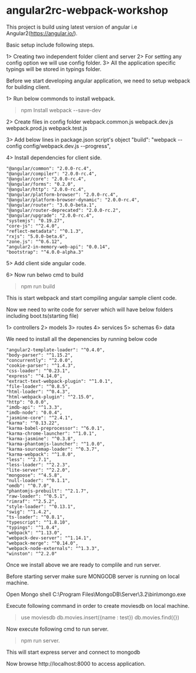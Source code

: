 # angular2rc-webpack-workshop

This project is build using latest version of angular i.e Angular2(https://angular.io/).

Basic setup include following steps.

1> Creating two independent folder client and server
2> For setting any config option we will use config folder.
3> All the application specific typings will be stored in typings folder.

Before we start developing angular application, we need to setup webpack for building client.

1> Run below commonds to install webpack.
> npm Install webpack --save-dev

2> Create files in config folder
   webpack.common.js
   webpack.dev.js
   webpack.prod.js
   webpack.test.js

3> Add below lines in package.json script's object
    "build": "webpack --config config/webpack.dev.js --progress",


4> Install dependencies for client side.

    "@angular/common": "2.0.0-rc.4",
    "@angular/compiler": "2.0.0-rc.4",
    "@angular/core": "2.0.0-rc.4",
    "@angular/forms": "0.2.0",
    "@angular/http": "2.0.0-rc.4",
    "@angular/platform-browser": "2.0.0-rc.4",
    "@angular/platform-browser-dynamic": "2.0.0-rc.4",
    "@angular/router": "3.0.0-beta.1",
    "@angular/router-deprecated": "2.0.0-rc.2",
    "@angular/upgrade": "2.0.0-rc.4",
    "systemjs": "0.19.27",
    "core-js": "^2.4.0",
    "reflect-metadata": "^0.1.3",
    "rxjs": "5.0.0-beta.6",
    "zone.js": "^0.6.12",
    "angular2-in-memory-web-api": "0.0.14",
    "bootstrap": "^4.0.0-alpha.3"

5> Add client side angular code.

6> Now run belwo cmd to build
> npm run build

This is start webpack and start compiling angular sample client code.

Now we need to write code for server which will have below folders including boot.ts(starting file)

1> controllers
2> models
3> routes
4> services
5> schemas
6> data

We need to install all the depenencies by running below code

    "angular2-template-loader": "^0.4.0",
    "body-parser": "^1.15.2",
    "concurrently": "^2.0.0",
    "cookie-parser": "^1.4.3",
    "css-loader": "^0.23.1",
    "express": "^4.14.0",
    "extract-text-webpack-plugin": "^1.0.1",
    "file-loader": "^0.8.5",
    "html-loader": "^0.4.3",
    "html-webpack-plugin": "^2.15.0",
    "http": "0.0.0",
    "imdb-api": "^1.3.3",
    "imdb-node": "0.0.4",
    "jasmine-core": "^2.4.1",
    "karma": "^0.13.22",
    "karma-babel-preprocessor": "^6.0.1",
    "karma-chrome-launcher": "^1.0.1",
    "karma-jasmine": "^0.3.8",
    "karma-phantomjs-launcher": "^1.0.0",
    "karma-sourcemap-loader": "^0.3.7",
    "karma-webpack": "^1.8.0",
    "less": "^2.7.1",
    "less-loader": "^2.2.3",
    "lite-server": "^2.2.0",
    "mongoose": "^4.5.8",
    "null-loader": "^0.1.1",
    "omdb": "^0.7.0",
    "phantomjs-prebuilt": "^2.1.7",
    "raw-loader": "^0.5.1",
    "rimraf": "^2.5.2",
    "style-loader": "^0.13.1",
    "swig": "^1.4.2",
    "ts-loader": "^0.8.1",
    "typescript": "^1.8.10",
    "typings": "^1.0.4",
    "webpack": "^1.13.0",
    "webpack-dev-server": "^1.14.1",
    "webpack-merge": "^0.14.0",
    "webpack-node-externals": "^1.3.3",
    "winston": "^2.2.0"

Once we install above we are ready to complile and run server.

Before starting server make sure MONGODB server is running on local machine.

Open Mongo shell C:\Program Files\MongoDB\Server\3.2\bin\mongo.exe

Execute following command in order to create moviesdb on local machine.
> use moviesdb
> db.movies.insert({name : test})
>db.movies.find({})

Now execute following cmd to run server.
> npm run server.

This will start express server and connect to mongodb

Now browse http://localhost:8000 to access application.
